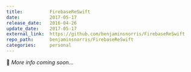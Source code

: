 ```yaml
---
title:          FirebaseReSwift
date:           2017-05-17
release_date:   2016-04-26
update_date:    2017-05-17
external_link:  https://github.com/benjaminsnorris/FirebaseReSwift
repo_path:      benjaminsnorris/FirebaseReSwift
categories:     personal
---
```


🚧 _More info coming soon…_
